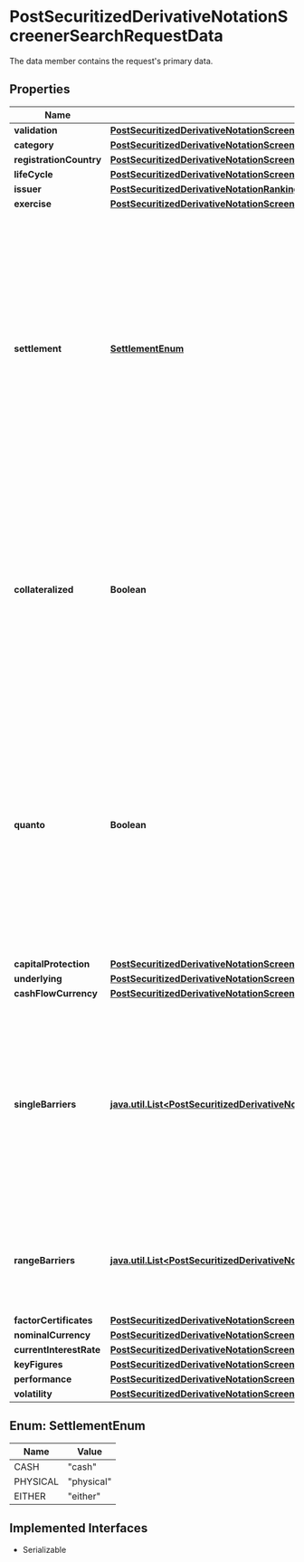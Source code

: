

# PostSecuritizedDerivativeNotationScreenerSearchRequestData

The data member contains the request's primary data.

## Properties

Name | Type | Description | Notes
------------ | ------------- | ------------- | -------------
**validation** | [**PostSecuritizedDerivativeNotationScreenerSearchRequestDataValidation**](PostSecuritizedDerivativeNotationScreenerSearchRequestDataValidation.md) |  |  [optional]
**category** | [**PostSecuritizedDerivativeNotationScreenerSearchRequestDataCategory**](PostSecuritizedDerivativeNotationScreenerSearchRequestDataCategory.md) |  |  [optional]
**registrationCountry** | [**PostSecuritizedDerivativeNotationScreenerSearchRequestDataRegistrationCountry**](PostSecuritizedDerivativeNotationScreenerSearchRequestDataRegistrationCountry.md) |  |  [optional]
**lifeCycle** | [**PostSecuritizedDerivativeNotationScreenerSearchRequestDataLifeCycle**](PostSecuritizedDerivativeNotationScreenerSearchRequestDataLifeCycle.md) |  |  [optional]
**issuer** | [**PostSecuritizedDerivativeNotationRankingIntradayListRequestDataIssuer**](PostSecuritizedDerivativeNotationRankingIntradayListRequestDataIssuer.md) |  |  [optional]
**exercise** | [**PostSecuritizedDerivativeNotationScreenerSearchRequestDataExercise**](PostSecuritizedDerivativeNotationScreenerSearchRequestDataExercise.md) |  |  [optional]
**settlement** | [**SettlementEnum**](#SettlementEnum) | Settlement of the securitized derivative. It concerns the fulfillment of the issuer&#39;s contractual obligations arising from the securitized derivative. Depending on the terms, the underlying asset may be delivered physically or its equivalent monetary value may be payed out. | Value | Description | | --- | --- | | cash | Transfer of a cash amount | | physical | Phyiscal delivery of the underlying asset. | | either | Cash or physical, at the discretion of the issuer. |   |  [optional]
**collateralized** | **Boolean** | Restricts the result to securitized derivatives that are collateralized (&#x60;true&#x60;) or are  not collateralized (&#x60;false&#x60;). A collateralized securitized derivative is protected against an  issuer default by collateral. |  [optional]
**quanto** | **Boolean** | Restricts the result to securitized derivatives that are hedged (&#x60;true&#x60;) or are not hedged (&#x60;false&#x60;) against fluctuations of the foreign exchange rate between the value unit of the underlying and the value unit of the cash flows. |  [optional]
**capitalProtection** | [**PostSecuritizedDerivativeNotationScreenerSearchRequestDataCapitalProtection**](PostSecuritizedDerivativeNotationScreenerSearchRequestDataCapitalProtection.md) |  |  [optional]
**underlying** | [**PostSecuritizedDerivativeNotationScreenerSearchRequestDataUnderlying**](PostSecuritizedDerivativeNotationScreenerSearchRequestDataUnderlying.md) |  |  [optional]
**cashFlowCurrency** | [**PostSecuritizedDerivativeNotationScreenerSearchRequestDataCashFlowCurrency**](PostSecuritizedDerivativeNotationScreenerSearchRequestDataCashFlowCurrency.md) |  |  [optional]
**singleBarriers** | [**java.util.List&lt;PostSecuritizedDerivativeNotationScreenerSearchDataSingleBarriersItems&gt;**](PostSecuritizedDerivativeNotationScreenerSearchDataSingleBarriersItems.md) | Single barriers. Barriers of this kind represent either a lower or an upper bound derived from the exercise right of the securitized derivative. Multiple barrier types may be used in one request. |  [optional]
**rangeBarriers** | [**java.util.List&lt;PostSecuritizedDerivativeNotationScreenerSearchDataRangeBarriersItems&gt;**](PostSecuritizedDerivativeNotationScreenerSearchDataRangeBarriersItems.md) | Range barriers. Barriers of this kind represent a range with a lower and an upper bound. |  [optional]
**factorCertificates** | [**PostSecuritizedDerivativeNotationScreenerSearchRequestDataFactorCertificates**](PostSecuritizedDerivativeNotationScreenerSearchRequestDataFactorCertificates.md) |  |  [optional]
**nominalCurrency** | [**PostSecuritizedDerivativeNotationScreenerSearchRequestDataNominalCurrency**](PostSecuritizedDerivativeNotationScreenerSearchRequestDataNominalCurrency.md) |  |  [optional]
**currentInterestRate** | [**PostSecuritizedDerivativeNotationScreenerSearchRequestDataCurrentInterestRate**](PostSecuritizedDerivativeNotationScreenerSearchRequestDataCurrentInterestRate.md) |  |  [optional]
**keyFigures** | [**PostSecuritizedDerivativeNotationScreenerSearchRequestDataKeyFigures**](PostSecuritizedDerivativeNotationScreenerSearchRequestDataKeyFigures.md) |  |  [optional]
**performance** | [**PostSecuritizedDerivativeNotationScreenerSearchRequestDataPerformance**](PostSecuritizedDerivativeNotationScreenerSearchRequestDataPerformance.md) |  |  [optional]
**volatility** | [**PostSecuritizedDerivativeNotationScreenerSearchRequestDataVolatility**](PostSecuritizedDerivativeNotationScreenerSearchRequestDataVolatility.md) |  |  [optional]



## Enum: SettlementEnum

Name | Value
---- | -----
CASH | &quot;cash&quot;
PHYSICAL | &quot;physical&quot;
EITHER | &quot;either&quot;


## Implemented Interfaces

* Serializable


